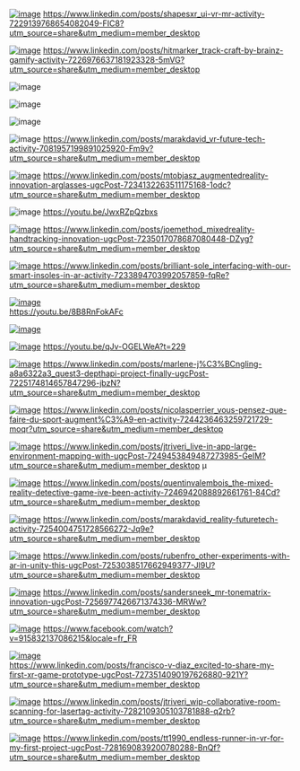 [![image](https://github.com/user-attachments/assets/46e05744-1144-4b72-a633-122059438f5f)](https://www.linkedin.com/posts/shapesxr_ui-vr-mr-activity-7229139768654082049-FIC8?utm_source=share&utm_medium=member_desktop)
https://www.linkedin.com/posts/shapesxr_ui-vr-mr-activity-7229139768654082049-FIC8?utm_source=share&utm_medium=member_desktop

[![image](https://github.com/user-attachments/assets/72fd18ac-0111-4068-b7a1-6d4051201620)](https://www.linkedin.com/posts/hitmarker_track-craft-by-brainz-gamify-activity-7226976637181923328-5mVG?utm_source=share&utm_medium=member_desktop)
https://www.linkedin.com/posts/hitmarker_track-craft-by-brainz-gamify-activity-7226976637181923328-5mVG?utm_source=share&utm_medium=member_desktop

![image](https://github.com/EloiStree/2024_07_03_HelloMonsXR/assets/20149493/c7ee0740-9041-4b3f-ab32-cf3f58c244f8)

![image](https://github.com/EloiStree/2024_07_03_HelloMonsXR/assets/20149493/d95fb58b-1dec-4217-8c0e-db8d0dcf540c)

![image](https://github.com/EloiStree/2024_07_03_HelloMonsXR/assets/20149493/4c301a87-a86c-490b-a543-8ef5d6de9833)


![image](https://github.com/EloiStree/2024_07_03_HelloMonsXR/assets/20149493/7b18af45-6d70-4f8a-9327-465db31f01a3)
https://www.linkedin.com/posts/marakdavid_vr-future-tech-activity-7081957199891025920-Fm9v?utm_source=share&utm_medium=member_desktop


[![image](https://github.com/user-attachments/assets/7b15f976-b013-4407-bbb6-9ef050b9f643)](https://www.linkedin.com/posts/mtobjasz_augmentedreality-innovation-arglasses-ugcPost-7234132263511175168-1odc?utm_source=share&utm_medium=member_desktop)
https://www.linkedin.com/posts/mtobjasz_augmentedreality-innovation-arglasses-ugcPost-7234132263511175168-1odc?utm_source=share&utm_medium=member_desktop




![image](https://github.com/EloiStree/2024_07_03_HelloMonsXR/assets/20149493/e5c82f95-56ba-44ef-a304-daa6409f0bdd)
https://youtu.be/JwxRZpQzbxs



[![image](https://github.com/user-attachments/assets/8b11d4a6-bc30-41d9-8184-cc4c5fb5b3f3)](https://www.linkedin.com/posts/joemethod_mixedreality-handtracking-innovation-ugcPost-7235017078687080448-DZyg?utm_source=share&utm_medium=member_desktop)
https://www.linkedin.com/posts/joemethod_mixedreality-handtracking-innovation-ugcPost-7235017078687080448-DZyg?utm_source=share&utm_medium=member_desktop

[![image](https://github.com/user-attachments/assets/015c9a04-e010-42ba-8aac-ce8b8b8bd501)
](https://www.linkedin.com/posts/brilliant-sole_interfacing-with-our-smart-insoles-in-ar-activity-7233894703992057859-fqRe?utm_source=share&utm_medium=member_desktop)
https://www.linkedin.com/posts/brilliant-sole_interfacing-with-our-smart-insoles-in-ar-activity-7233894703992057859-fqRe?utm_source=share&utm_medium=member_desktop


[![image](https://github.com/user-attachments/assets/e1d90131-bb61-4ceb-8898-642535bdbcc4)](https://youtu.be/8B8RnFokAFc)  
https://youtu.be/8B8RnFokAFc  

[![image](https://github.com/user-attachments/assets/ba0e664e-f792-464c-9b7f-01b283a9fdf4)](https://www.linkedin.com/posts/wim-reygaert-a40547142_we-asked-german-artist-bond-truluv-to-try-activity-7236091374507364352-_tZu?utm_source=share&utm_medium=member_desktop)



[![image](https://github.com/user-attachments/assets/6c5be879-3cc1-4f03-9c7a-732ac8641625)](https://youtu.be/qJv-OGELWeA?t=229)
https://youtu.be/qJv-OGELWeA?t=229


[![image](https://github.com/user-attachments/assets/00e34cf4-1d57-4ab3-96d9-bcada12dc23e)](https://www.linkedin.com/posts/marlene-j%C3%BCngling-a8a6322a3_quest3-depthapi-project-finally-ugcPost-7225174814657847296-jbzN?utm_source=share&utm_medium=member_desktop)
https://www.linkedin.com/posts/marlene-j%C3%BCngling-a8a6322a3_quest3-depthapi-project-finally-ugcPost-7225174814657847296-jbzN?utm_source=share&utm_medium=member_desktop


[![image](https://github.com/user-attachments/assets/5bc9d51c-5fdf-4463-b817-c6e3b87b7989)](https://www.linkedin.com/posts/nicolasperrier_vous-pensez-que-faire-du-sport-augment%C3%A9-en-activity-7244236463259721729-moqr?utm_source=share&utm_medium=member_desktop)
https://www.linkedin.com/posts/nicolasperrier_vous-pensez-que-faire-du-sport-augment%C3%A9-en-activity-7244236463259721729-moqr?utm_source=share&utm_medium=member_desktop



[![image](https://github.com/user-attachments/assets/2403d64f-77d0-474e-a452-b07cb84e700e)](https://www.linkedin.com/posts/jtriveri_live-in-app-large-environment-mapping-with-ugcPost-7249453849487273985-GeIM?utm_source=share&utm_medium=member_desktop)
https://www.linkedin.com/posts/jtriveri_live-in-app-large-environment-mapping-with-ugcPost-7249453849487273985-GeIM?utm_source=share&utm_medium=member_desktop
µ



[![image](https://github.com/user-attachments/assets/a6695d63-ff78-4a5f-b9a1-74d81b9816ef)](https://www.linkedin.com/posts/quentinvalembois_the-mixed-reality-detective-game-ive-been-activity-7246942088892661761-84Cd?utm_source=share&utm_medium=member_desktop)
https://www.linkedin.com/posts/quentinvalembois_the-mixed-reality-detective-game-ive-been-activity-7246942088892661761-84Cd?utm_source=share&utm_medium=member_desktop


[![image](https://github.com/user-attachments/assets/195912ae-67fe-4846-b2dd-21e38fcf6675)](https://www.linkedin.com/posts/marakdavid_reality-futuretech-activity-7254004751728566272-Jq9e?utm_source=share&utm_medium=member_desktop)
https://www.linkedin.com/posts/marakdavid_reality-futuretech-activity-7254004751728566272-Jq9e?utm_source=share&utm_medium=member_desktop



[![image](https://github.com/user-attachments/assets/5eb99182-0eec-4c22-85ba-ca65113e7f51)](https://www.linkedin.com/posts/rubenfro_other-experiments-with-ar-in-unity-this-ugcPost-7253038517662949377-Jl9U?utm_source=share&utm_medium=member_desktop)
https://www.linkedin.com/posts/rubenfro_other-experiments-with-ar-in-unity-this-ugcPost-7253038517662949377-Jl9U?utm_source=share&utm_medium=member_desktop


[![image](https://github.com/user-attachments/assets/c8e5883f-b7f7-4783-a5ef-a272106c84c1)](https://www.linkedin.com/posts/sandersneek_mr-tonematrix-innovation-ugcPost-7256977426671374336-MRWw?utm_source=share&utm_medium=member_desktop)
https://www.linkedin.com/posts/sandersneek_mr-tonematrix-innovation-ugcPost-7256977426671374336-MRWw?utm_source=share&utm_medium=member_desktop


[![image](https://github.com/user-attachments/assets/ae25ff4b-7b24-4f5d-8d68-52418b918e09)](https://www.facebook.com/watch?v=915832137086215&locale=fr_FR)
https://www.facebook.com/watch?v=915832137086215&locale=fr_FR


[![image](https://github.com/user-attachments/assets/deeecd59-e8b8-4270-9929-37c20bee4249)](https://www.linkedin.com/posts/francisco-v-diaz_excited-to-share-my-first-xr-game-prototype-ugcPost-7273514090197626880-921Y?utm_source=share&utm_medium=member_desktop)   
https://www.linkedin.com/posts/francisco-v-diaz_excited-to-share-my-first-xr-game-prototype-ugcPost-7273514090197626880-921Y?utm_source=share&utm_medium=member_desktop  


[![image](https://github.com/user-attachments/assets/ef6bae58-66db-41f3-8794-5e7b3ef31b9a)](https://www.linkedin.com/posts/jtriveri_wip-collaborative-room-scanning-for-lasertag-activity-7282109305103781888-q2rb?utm_source=share&utm_medium=member_desktop)
https://www.linkedin.com/posts/jtriveri_wip-collaborative-room-scanning-for-lasertag-activity-7282109305103781888-q2rb?utm_source=share&utm_medium=member_desktop



[![image](https://github.com/user-attachments/assets/59cbc5a6-d8e1-41c3-88ef-14f48bda8ddc)](https://www.linkedin.com/posts/tt1990_endless-runner-in-vr-for-my-first-project-ugcPost-7281690839200780288-BnQf?utm_source=share&utm_medium=member_desktop)
https://www.linkedin.com/posts/tt1990_endless-runner-in-vr-for-my-first-project-ugcPost-7281690839200780288-BnQf?utm_source=share&utm_medium=member_desktop
